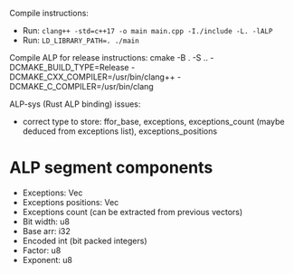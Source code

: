 Compile instructions:
- Run: `clang++ -std=c++17 -o main main.cpp -I./include -L. -lALP`
- Run: `LD_LIBRARY_PATH=. ./main`

Compile ALP for release instructions:
cmake -B . -S .. -DCMAKE_BUILD_TYPE=Release -DCMAKE_CXX_COMPILER=/usr/bin/clang++ -DCMAKE_C_COMPILER=/usr/bin/clang 


ALP-sys (Rust ALP binding) issues:
- correct type to store: ffor_base, exceptions, exceptions_count (maybe deduced from exceptions list), exceptions_positions

# ALP segment components
- Exceptions: Vec<f32>
- Exceptions positions: Vec<u16>
- Exceptions count (can be extracted from previous vectors) 
- Bit width: u8
- Base arr: i32
- Encoded int (bit packed integers)
- Factor: u8
- Exponent: u8